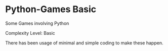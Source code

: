 # Python-Games Basic
Some Games involving Python

Complexity Level: Basic

There has been usage of minimal and simple coding to make these happen.
